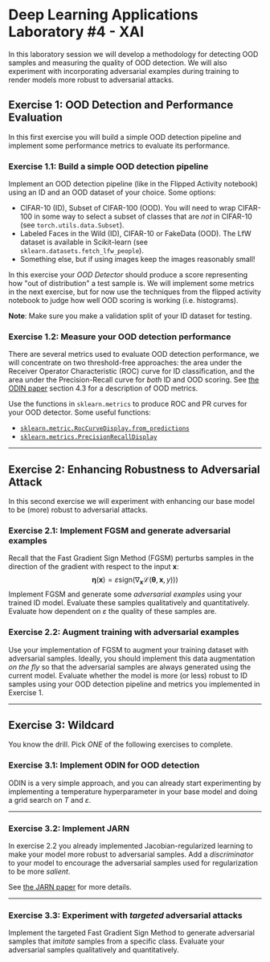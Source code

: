 # Deep Learning Applications Laboratory #4 - XAI

In this laboratory session we will develop a methodology for detecting OOD samples and measuring the quality of OOD detection. We will also experiment with incorporating adversarial examples during training to render models more robust to adversarial attacks.

## Exercise 1: OOD Detection and Performance Evaluation
In this first exercise you will build a simple OOD detection pipeline and implement some performance metrics to evaluate its performance.

### Exercise 1.1: Build a simple OOD detection pipeline

Implement an OOD detection pipeline (like in the Flipped Activity notebook) using an ID and an OOD dataset of your choice. Some options:

+ CIFAR-10 (ID), Subset of CIFAR-100 (OOD). You will need to wrap CIFAR-100 in some way to select a subset of classes that are *not* in CIFAR-10 (see `torch.utils.data.Subset`).
+ Labeled Faces in the Wild (ID), CIFAR-10 or FakeData (OOD). The LfW dataset is available in Scikit-learn (see `sklearn.datasets.fetch_lfw_people`).
+ Something else, but if using images keep the images reasonably small!

In this exercise your *OOD Detector* should produce a score representing how "out of distribution" a test sample is. We will implement some metrics in the next exercise, but for now use the techniques from the flipped activity notebook to judge how well OOD scoring is working (i.e. histograms).

**Note**: Make sure you make a validation split of your ID dataset for testing.

### Exercise 1.2: Measure your OOD detection performance

There are several metrics used to evaluate OOD detection performance, we will concentrate on two threshold-free approaches: the area under the Receiver Operator Characteristic (ROC) curve for ID classification, and the area under the Precision-Recall curve for *both* ID and OOD scoring. See [the ODIN paper](https://arxiv.org/pdf/1706.02690.pdf) section 4.3 for a description of OOD metrics.

Use the functions in `sklearn.metrics` to produce ROC and PR curves for your OOD detector. Some useful functions:

+ [`sklearn.metric.RocCurveDisplay.from_predictions`](https://scikit-learn.org/stable/modules/generated/sklearn.metrics.RocCurveDisplay.html)
+ [`sklearn.metrics.PrecisionRecallDisplay`](https://scikit-learn.org/stable/modules/generated/sklearn.metrics.PrecisionRecallDisplay.html)

---
## Exercise 2: Enhancing Robustness to Adversarial Attack

In this second exercise we will experiment with enhancing our base model to be (more) robust to adversarial attacks. 

### Exercise 2.1: Implement FGSM and generate adversarial examples

Recall that the Fast Gradient Sign Method (FGSM) perturbs samples in the direction of the gradient with respect to the input $\mathbf{x}$:
$$ \boldsymbol{\eta}(\mathbf{x}) = \varepsilon \mathrm{sign}(\nabla_{\mathbf{x}} \mathcal{L}(\boldsymbol{\theta}, \mathbf{x}, y)) ) $$
Implement FGSM and generate some *adversarial examples* using your trained ID model. Evaluate these samples qualitatively and quantitatively. Evaluate how dependent on $\varepsilon$ the quality of these samples are. 

### Exercise 2.2: Augment training with adversarial examples

Use your implementation of FGSM to augment your training dataset with adversarial samples. Ideally, you should implement this data augmentation *on the fly* so that the adversarial samples are always generated using the current model. Evaluate whether the model is more (or less) robust to ID samples using your OOD detection pipeline and metrics you implemented in Exercise 1.

---
## Exercise 3: Wildcard

You know the drill. Pick *ONE* of the following exercises to complete.

### Exercise 3.1: Implement ODIN for OOD detection
ODIN is a very simple approach, and you can already start experimenting by implementing a temperature hyperparameter in your base model and doing a grid search on $T$ and $\varepsilon$.

---
### Exercise 3.2: Implement JARN
In exercise 2.2 you already implemented Jacobian-regularized learning to make your model more robust to adversarial samples. Add a *discriminator* to your model to encourage the adversarial samples used for regularization to be more *salient*.

See [the JARN paper](https://arxiv.org/abs/1912.10185) for more details.

---
### Exercise 3.3: Experiment with *targeted* adversarial attacks
Implement the targeted Fast Gradient Sign Method to generate adversarial samples that *imitate* samples from a specific class. Evaluate your adversarial samples qualitatively and quantitatively.
